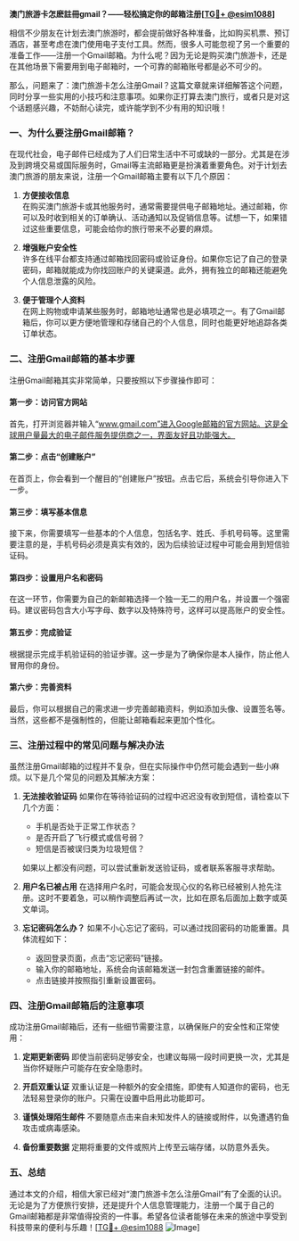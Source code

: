 **澳门旅游卡怎麽註冊gmail？——轻松搞定你的邮箱注册[[TG💪+ @esim1088](https://t.me/s/esim1088)]**

相信不少朋友在计划去澳门旅游时，都会提前做好各种准备，比如购买机票、预订酒店，甚至考虑在澳门使用电子支付工具。然而，很多人可能忽视了另一个重要的准备工作——注册一个Gmail邮箱。为什么呢？因为无论是购买澳门旅游卡，还是在其他场景下需要用到电子邮箱时，一个可靠的邮箱账号都是必不可少的。

那么，问题来了：澳门旅游卡怎么注册Gmail？这篇文章就来详细解答这个问题，同时分享一些实用的小技巧和注意事项。如果你正打算去澳门旅行，或者只是对这个话题感兴趣，不妨耐心读完，或许能学到不少有用的知识哦！

### 一、为什么要注册Gmail邮箱？

在现代社会，电子邮件已经成为了人们日常生活中不可或缺的一部分。尤其是在涉及到跨境交易或国际服务时，Gmail等主流邮箱更是扮演着重要角色。对于计划去澳门旅游的朋友来说，注册一个Gmail邮箱主要有以下几个原因：

1. **方便接收信息**  
   在购买澳门旅游卡或其他服务时，通常需要提供电子邮箱地址。通过邮箱，你可以及时收到相关的订单确认、活动通知以及促销信息等。试想一下，如果错过这些重要信息，可能会给你的旅行带来不必要的麻烦。

2. **增强账户安全性**  
   许多在线平台都支持通过邮箱找回密码或验证身份。如果你忘记了自己的登录密码，邮箱就能成为你找回账户的关键渠道。此外，拥有独立的邮箱还能避免个人信息泄露的风险。

3. **便于管理个人资料**  
   在网上购物或申请某些服务时，邮箱地址通常也是必填项之一。有了Gmail邮箱后，你可以更方便地管理和存储自己的个人信息，同时也能更好地追踪各类订单状态。

### 二、注册Gmail邮箱的基本步骤

注册Gmail邮箱其实非常简单，只要按照以下步骤操作即可：

#### 第一步：访问官方网站
首先，打开浏览器并输入“www.gmail.com”进入Google邮箱的官方网站。这是全球用户量最大的电子邮件服务提供商之一，界面友好且功能强大。

#### 第二步：点击“创建账户”
在首页上，你会看到一个醒目的“创建账户”按钮。点击它后，系统会引导你进入下一步。

#### 第三步：填写基本信息
接下来，你需要填写一些基本的个人信息，包括名字、姓氏、手机号码等。这里需要注意的是，手机号码必须是真实有效的，因为后续验证过程中可能会用到短信验证码。

#### 第四步：设置用户名和密码
在这一环节，你需要为自己的新邮箱选择一个独一无二的用户名，并设置一个强密码。建议密码包含大小写字母、数字以及特殊符号，这样可以提高账户的安全性。

#### 第五步：完成验证
根据提示完成手机验证码的验证步骤。这一步是为了确保你是本人操作，防止他人冒用你的身份。

#### 第六步：完善资料
最后，你可以根据自己的需求进一步完善邮箱资料，例如添加头像、设置签名等。当然，这些都不是强制性的，但能让邮箱看起来更加个性化。

### 三、注册过程中的常见问题与解决办法

虽然注册Gmail邮箱的过程并不复杂，但在实际操作中仍然可能会遇到一些小麻烦。以下是几个常见的问题及其解决方案：

1. **无法接收验证码**
   如果你在等待验证码的过程中迟迟没有收到短信，请检查以下几个方面：
   - 手机是否处于正常工作状态？
   - 是否开启了飞行模式或信号弱？
   - 短信是否被误归类为垃圾短信？

   如果以上都没有问题，可以尝试重新发送验证码，或者联系客服寻求帮助。

2. **用户名已被占用**
   在选择用户名时，可能会发现心仪的名称已经被别人抢先注册。这时不要着急，可以稍作调整后再试一次，比如在原名后面加上数字或英文单词。

3. **忘记密码怎么办？**
   如果不小心忘记了密码，可以通过找回密码的功能重置。具体流程如下：
   - 返回登录页面，点击“忘记密码”链接。
   - 输入你的邮箱地址，系统会向该邮箱发送一封包含重置链接的邮件。
   - 点击链接并按照指引重新设置密码。

### 四、注册Gmail邮箱后的注意事项

成功注册Gmail邮箱后，还有一些细节需要注意，以确保账户的安全性和正常使用：

1. **定期更新密码**
   即使当前密码足够安全，也建议每隔一段时间更换一次，尤其是当你怀疑账户可能存在安全隐患时。

2. **开启双重认证**
   双重认证是一种额外的安全措施，即使有人知道你的密码，也无法轻易登录你的账户。只需在设置中启用此功能即可。

3. **谨慎处理陌生邮件**
   不要随意点击来自未知发件人的链接或附件，以免遭遇钓鱼攻击或病毒感染。

4. **备份重要数据**
   定期将重要的文件或照片上传至云端存储，以防意外丢失。

### 五、总结

通过本文的介绍，相信大家已经对“澳门旅游卡怎么注册Gmail”有了全面的认识。无论是为了方便旅行安排，还是提升个人信息管理能力，注册一个属于自己的Gmail邮箱都是非常值得投资的一件事。希望各位读者能够在未来的旅途中享受到科技带来的便利与乐趣！[[TG💪+ @esim1088](https://t.me/s/esim1088) ![Image](https://i.postimg.cc/4NQfJmqS/Snipaste-2025-05-13-00-14-12.png)]